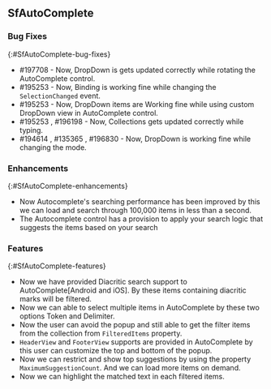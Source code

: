 ## SfAutoComplete



### Bug Fixes
{:#SfAutoComplete-bug-fixes} 

* \#197708 - Now, DropDown is gets updated correctly while rotating the AutoComplete control.
* \#195253 - Now, Binding is working fine while changing  the `SelectionChanged` event.
* \#195253 - Now, DropDown items are Working fine while using custom DropDown view in AutoComplete control.
* \#195253 , \#196198 - Now, Collections gets updated correctly while typing.
* \#194614 , \#135365 , \#196830 - Now, DropDown is working fine while changing the mode.

### Enhancements
{:#SfAutoComplete-enhancements}
*	Now Autocomplete's searching performance has been improved by this we can load and search through 100,000 items in less than a second.
*	The Autocomplete control has a provision to apply your search logic that suggests the items based on your search


### Features
{:#SfAutoComplete-features}

*	Now we have provided Diacritic search support to AutoComplete[Android and iOS]. By these items containing diacritic marks will be filtered.
*	Now we can able to select multiple items in AutoComplete by these two options Token and Delimiter.
*	Now the user can avoid the popup and still able to get the filter items from the collection from `FilteredItems` property.
*	`HeaderView` and `FooterView` supports are provided in AutoComplete by this user can customize the top and bottom of the popup.
*	Now we can restrict and show top suggestions by using the property `MaximumSuggestionCount`. And we can load more items on demand.
*	Now we can highlight the matched text in each filtered items.




